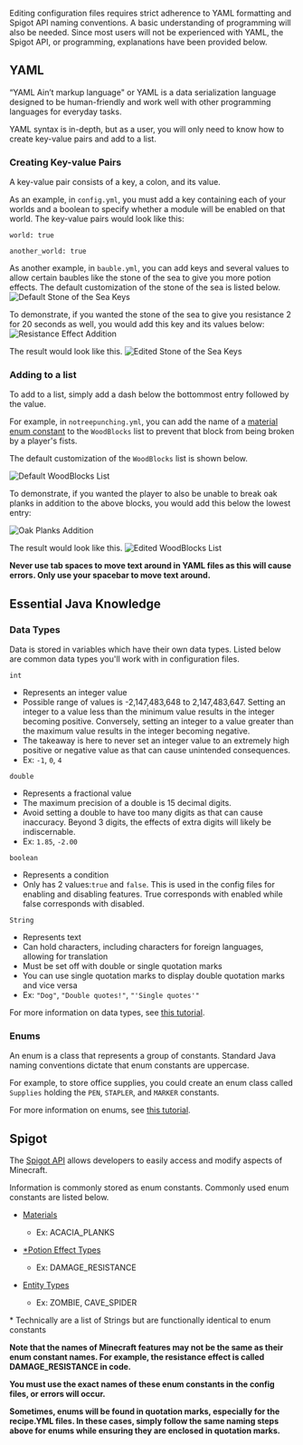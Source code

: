 Editing configuration files requires strict adherence to YAML formatting and Spigot API naming conventions. A basic understanding of programming will also be needed. Since most users will not be experienced with YAML, the Spigot API, or programming, explanations have been provided below.

## YAML
“YAML Ain’t markup language" or YAML is a data serialization language designed to be human-friendly and work well with other programming languages for everyday tasks.

YAML syntax is in-depth, but as a user, you will only need to know how to create key-value pairs and add to a list.

### Creating Key-value Pairs
A key-value pair consists of a key, a colon, and its value.

As an example, in `config.yml`, you must add a key containing each of your worlds and a boolean to specify whether a module will be enabled on that world. The key-value pairs would look like this:

`world: true`

`another_world: true`

As another example, in `bauble.yml`, you can add keys and several values to allow certain baubles like the stone of the sea to give you more potion effects. The default customization of the stone of the sea is listed below.
![Default Stone of the Sea Keys](https://raw.githubusercontent.com/ValMobile/RealisticSurvival-Wiki/master/images/config-tutorial-stone-sea-default.png)


To demonstrate, if you wanted the stone of the sea to give you resistance 2 for 20 seconds as well, you would add this key and its values below:
![Resistance Effect Addition](https://raw.githubusercontent.com/ValMobile/RealisticSurvival-Wiki/master/images/config-tutorial-stone-sea-resistance.png)

The result would look like this.
![Edited Stone of the Sea Keys](https://raw.githubusercontent.com/ValMobile/RealisticSurvival-Wiki/master/images/config-tutorial-stone-sea-edited.png)


### Adding to a list
To add to a list, simply add a dash below the bottommost entry followed by the value.

For example, in `notreepunching.yml`, you can add the name of a [material enum constant](https://hub.spigotmc.org/javadocs/spigot/org/bukkit/Material.html) to the `WoodBlocks` list to prevent that block from being broken by a player's fists.

The default customization of the `WoodBlocks` list is shown below.

![Default WoodBlocks List](https://raw.githubusercontent.com/ValMobile/RealisticSurvival-Wiki/master/images/config-tutorial-woodblocks-default.png)

To demonstrate, if you wanted the player to also be unable to break oak planks in addition to the above blocks, you would add this below the lowest entry:

![Oak Planks Addition](https://raw.githubusercontent.com/ValMobile/RealisticSurvival-Wiki/master/images/config-tutorial-woodblocks-planks.png)

The result would look like this.
![Edited WoodBlocks List](https://raw.githubusercontent.com/ValMobile/RealisticSurvival-Wiki/master/images/config-tutorial-woodblocks-edited.png)

**Never use tab spaces to move text around in YAML files as this will cause errors. Only use your spacebar to move text around.**

## Essential Java Knowledge

### Data Types
Data is stored in variables which have their own data types. Listed below are common data types you'll work with in configuration files.

`int`
- Represents an integer value
- Possible range of values is -2,147,483,648 to 2,147,483,647.
  Setting an integer to a value less than the minimum value results in the integer becoming positive. Conversely, setting an integer to a value greater than the maximum value results in the integer becoming negative.
- The takeaway is here to never set an integer value to an extremely high positive or negative value as that can cause unintended consequences.
- Ex: `-1`, `0`, `4`

`double`
- Represents a fractional value
- The maximum precision of a double is 15 decimal digits.
- Avoid setting a double to have too many digits as that can cause inaccuracy. Beyond 3 digits, the effects of extra digits will likely be indiscernable.
- Ex: `1.85`, `-2.00`

`boolean`
- Represents a condition
- Only has 2 values:`true` and `false`. This is used in the config files for enabling and disabling features. True corresponds with enabled while false corresponds with disabled.

`String`
- Represents text
- Can hold characters, including characters for foreign languages, allowing for translation
- Must be set off with double or single quotation marks
- You can use single quotation marks to display double quotation marks and vice versa
- Ex: `"Dog"`, `"Double quotes!"`, `"'Single quotes'"`

For more information on data types, see [this tutorial](https://www.w3schools.com/java/java_data_types.asp).

### Enums
An enum is a class that represents a group of constants. Standard Java naming conventions dictate that enum constants are uppercase.

For example, to store office supplies, you could create an enum class called `Supplies` holding the `PEN`, `STAPLER`, and `MARKER` constants.

For more information on enums, see [this tutorial](https://www.w3schools.com/java/java_enums.asp).

## Spigot
The [Spigot API](https://hub.spigotmc.org/javadocs/spigot/) allows developers to easily access and modify aspects of Minecraft.

Information is commonly stored as enum constants. Commonly used enum constants are listed below.

- [Materials](https://hub.spigotmc.org/javadocs/spigot/org/bukkit/Material.html)

  - Ex: ACACIA_PLANKS
- [*Potion Effect Types](https://hub.spigotmc.org/javadocs/spigot/org/bukkit/potion/PotionEffectType.html)

  - Ex: DAMAGE_RESISTANCE
- [Entity Types](https://hub.spigotmc.org/javadocs/spigot/org/bukkit/entity/EntityType.html)

  - Ex: ZOMBIE, CAVE_SPIDER


\* Technically are a list of Strings but are functionally identical to enum constants

**Note that the names of Minecraft features may not be the same as their enum constant names. For example, the resistance effect is called DAMAGE_RESISTANCE in code.**

**You must use the exact names of these enum constants in the config files, or errors will occur.**

**Sometimes, enums will be found in quotation marks, especially for the recipe.YML files. In these cases, simply follow the same naming steps above for enums while ensuring they are enclosed in quotation marks.**
